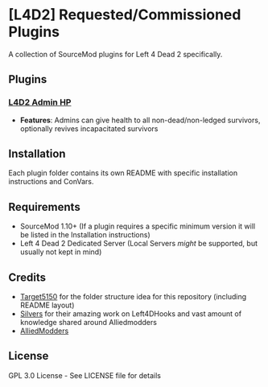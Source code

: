 # [L4D2] Requested/Commissioned Plugins
A collection of SourceMod plugins for Left 4 Dead 2 specifically.

## Plugins

### [L4D2 Admin HP](https://github.com/SirPlease/L4D2-Plugin-Requests/l4d2_admin_hp)
-  **Features**: Admins can give health to all non-dead/non-ledged survivors, optionally revives incapacitated survivors

## Installation
Each plugin folder contains its own README with specific installation instructions and ConVars.

## Requirements
- SourceMod 1.10+ (If a plugin requires a specific minimum version it will be listed in the Installation instructions)
- Left 4 Dead 2 Dedicated Server (Local Servers _might_ be supported, but usually not kept in mind)

## Credits
- [Target5150](https://github.com/Target5150) for the folder structure idea for this repository (including README layout)
- [Silvers](https://github.com/SilvDev) for their amazing work on Left4DHooks and vast amount of knowledge shared around Alliedmodders
- [AlliedModders](https://forums.alliedmods.net/)

## License
GPL 3.0 License - See LICENSE file for details